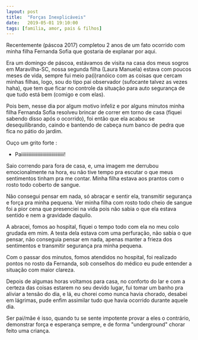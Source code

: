 ```yaml
---
layout: post
title:  "Forças Inexplicáveis"
date:   2019-05-01 19:10:00
tags: [familia, amor, pais & filhos]
---
```


Recentemente (páscoa 2017) completou 2 anos de um fato ocorrido com minha filha Fernanda Sofia que gostaria de explanar por aqui. 

Era um domingo de páscoa, estávamos de visita na casa dos meus sogros em Maravilha-SC, nossa segunda filha (Laura Manuela) estava com poucos meses de vida, sempre fui meio pa(i)ranóico com as coisas que cercam minhas filhas, logo, sou do tipo pai observador (sufocante talvez as vezes haha), que tem que ficar no controle da situação para auto segurança de que tudo está bem (comigo e com elas).

Pois bem, nesse dia por algum motivo infeliz e por alguns minutos minha filha Fernanda Sofia resolveu brincar de correr em torno de casa (fiquei sabendo disso após o ocorrido), foi então que ela acabou se desequilibrando, caindo e bantendo de cabeça num banco de pedra que fica no pátio do jardim.

Ouço um grito forte :

- Paiiiiiiiiiiiiiiiiiiiiiiiiiiiiiiiiii!

Saio correndo para fora de casa, e, uma imagem me derrubou emocionalmente na hora, eu não tive tempo pra escutar o que meus sentimentos tinham pra me contar. Minha filha estava aos prantos com o rosto todo coberto de sangue.

Não consegui pensar em nada, só abraçar e sentir ela, transmitir segurança e força pra minha pequena. Ver minha filha com rosto todo cheio de sangue foi a pior cena que presenciei na vida pois não sabia o que ela estava sentido e nem a gravidade daquilo.

A abracei, fomos ao hospital, fiquei o tempo todo com ela no meu colo grudada em mim. A testa dela estava com uma perfuração, não sabia o que pensar, não conseguia pensar em nada, apenas manter a frieza dos sentimentos e transmitir segurança pra minha pequena.

Com o passar dos minutos, fomos atendidos no hospital, foi realizado pontos no rosto da Fernanda, sob conselhos do médico eu pude entender a situação com maior clareza.

Depois de algumas horas voltamos para casa, no conforto do lar e com a certeza das coisas estarem no seu devido lugar, fui tomar um banho pra aliviar a tensão do dia, e lá, eu chorei como nunca havia chorado, desabei em lágrimas, pude enfim assimilar tudo que havia ocorrido durante aquele dia.

Ser pai/mãe é isso, quando tu se sente impotente provar a eles o contrário, demonstrar força e esperança sempre, e de forma "underground" chorar feito uma criança.